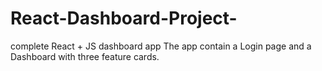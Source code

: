 # React-Dashboard-Project-
complete React + JS dashboard app  The app contain a Login page and a Dashboard with three feature cards.
